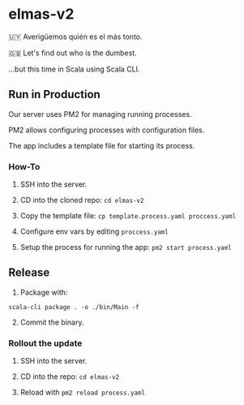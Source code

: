 # elmas-v2

🇺🇾 Averigüemos quién es el más tonto.

🇬🇧 Let's find out who is the dumbest.


...but this time in Scala using Scala CLI.

## Run in Production

Our server uses PM2 for managing running processes. 

PM2 allows configuring processes with configuration files.

The app includes a template file for starting its process.

### How-To

1) SSH into the server.

2) CD into the cloned repo: `cd elmas-v2`

3) Copy the template file: `cp template.process.yaml proccess.yaml`

4) Configure env vars by editing `proccess.yaml`

5) Setup the process for running the app: `pm2 start process.yaml`

## Release

1) Package with:

`scala-cli package . -o ./bin/Main -f`

2) Commit the binary.

### Rollout the update

1) SSH into the server.

2) CD into the repo: `cd elmas-v2`

3) Reload with `pm2 reload process.yaml`
